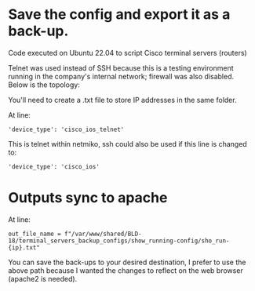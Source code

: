 # Save the config and export it as a back-up.

Code executed on Ubuntu 22.04 to script Cisco terminal servers (routers)

Telnet was used instead of SSH because this is a testing environment running in the company's internal network; firewall was also disabled.  Below is the topology:



You'll need to create a .txt file to store IP addresses in the same folder.

At line:
```
'device_type': 'cisco_ios_telnet'
```

This is telnet within netmiko, ssh could also be used if this line is changed to:
```
'device_type': 'cisco_ios'
```


# Outputs sync to apache</summary>

At line:
```
out_file_name = f"/var/www/shared/BLD-18/terminal_servers_backup_configs/show_running-config/sho_run-{ip}.txt"
```

You can save the back-ups to your desired destination, I prefer to use the above path because I wanted the changes to reflect on the web browser (apache2 is needed).
